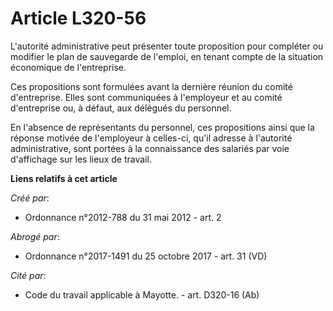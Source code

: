 # Article L320-56

L'autorité administrative peut présenter toute proposition pour compléter ou modifier le plan de sauvegarde de l'emploi, en
tenant compte de la situation économique de l'entreprise.

Ces propositions sont formulées avant la dernière réunion du comité d'entreprise. Elles sont communiquées à l'employeur et au
comité d'entreprise ou, à défaut, aux délégués du personnel.

En l'absence de représentants du personnel, ces propositions ainsi que la réponse motivée de l'employeur à celles-ci, qu'il
adresse à l'autorité administrative, sont portées à la connaissance des salariés par voie d'affichage sur les lieux de
travail.

**Liens relatifs à cet article**

_Créé par_:

  - Ordonnance n°2012-788 du 31 mai 2012 - art. 2

_Abrogé par_:

  - Ordonnance n°2017-1491 du 25 octobre 2017 - art. 31 (VD)

_Cité par_:

  - Code du travail applicable à Mayotte. - art. D320-16 (Ab)
